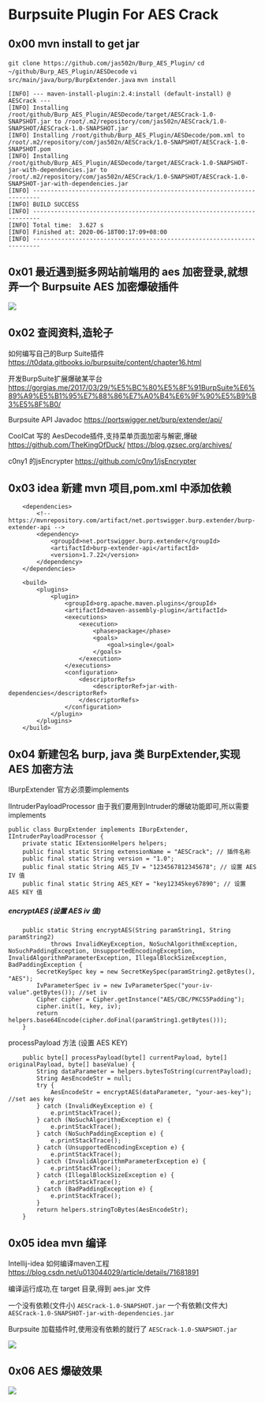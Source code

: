 # Burpsuite Plugin For AES Crack

## 0x00 mvn install to get jar

`git clone https://github.com/jas502n/Burp_AES_Plugin/`
`cd ~/github/Burp_AES_Plugin/AESDecode`
`vi src/main/java/burp/BurpExtender.java`
`mvn install`

```
[INFO] --- maven-install-plugin:2.4:install (default-install) @ AESCrack ---
[INFO] Installing /root/github/Burp_AES_Plugin/AESDecode/target/AESCrack-1.0-SNAPSHOT.jar to /root/.m2/repository/com/jas502n/AESCrack/1.0-SNAPSHOT/AESCrack-1.0-SNAPSHOT.jar
[INFO] Installing /root/github/Burp_AES_Plugin/AESDecode/pom.xml to /root/.m2/repository/com/jas502n/AESCrack/1.0-SNAPSHOT/AESCrack-1.0-SNAPSHOT.pom
[INFO] Installing /root/github/Burp_AES_Plugin/AESDecode/target/AESCrack-1.0-SNAPSHOT-jar-with-dependencies.jar to /root/.m2/repository/com/jas502n/AESCrack/1.0-SNAPSHOT/AESCrack-1.0-SNAPSHOT-jar-with-dependencies.jar
[INFO] ------------------------------------------------------------------------
[INFO] BUILD SUCCESS
[INFO] ------------------------------------------------------------------------
[INFO] Total time:  3.627 s
[INFO] Finished at: 2020-06-18T00:17:09+08:00
[INFO] ------------------------------------------------------------------------
```

## 0x01 最近遇到挺多网站前端用的 aes 加密登录,就想弄一个 Burpsuite AES 加密爆破插件

![](./key.png)

## 0x02 查阅资料,造轮子

如何编写自己的Burp Suite插件
https://t0data.gitbooks.io/burpsuite/content/chapter16.html

开发BurpSuite扩展爆破某平台
https://gorgias.me/2017/03/29/%E5%BC%80%E5%8F%91BurpSuite%E6%89%A9%E5%B1%95%E7%88%86%E7%A0%B4%E6%9F%90%E5%B9%B3%E5%8F%B0/

Burpsuite API Javadoc
https://portswigger.net/burp/extender/api/

CoolCat 写的 AesDecode插件,支持菜单页面加密与解密,爆破
https://github.com/TheKingOfDuck/
https://blog.gzsec.org/archives/

c0ny1 的jsEncrypter
https://github.com/c0ny1/jsEncrypter


## 0x03 idea 新建 mvn 项目,pom.xml 中添加依赖

```
    <dependencies>
        <!-- https://mvnrepository.com/artifact/net.portswigger.burp.extender/burp-extender-api -->
        <dependency>
            <groupId>net.portswigger.burp.extender</groupId>
            <artifactId>burp-extender-api</artifactId>
            <version>1.7.22</version>
        </dependency>
    </dependencies>
```

```
    <build>
        <plugins>
            <plugin>
                <groupId>org.apache.maven.plugins</groupId>
                <artifactId>maven-assembly-plugin</artifactId>
                <executions>
                    <execution>
                        <phase>package</phase>
                        <goals>
                            <goal>single</goal>
                        </goals>
                    </execution>
                </executions>
                <configuration>
                    <descriptorRefs>
                        <descriptorRef>jar-with-dependencies</descriptorRef>
                    </descriptorRefs>
                </configuration>
            </plugin>
        </plugins>
    </build>
```
## 0x04 新建包名 burp, java 类 BurpExtender,实现 AES 加密方法
IBurpExtender  官方必须要implements

IIntruderPayloadProcessor 由于我们要用到Intruder的爆破功能即可,所以需要implements

```
public class BurpExtender implements IBurpExtender, IIntruderPayloadProcessor {
    private static IExtensionHelpers helpers;
    public final static String extensionName = "AESCrack"; // 插件名称
    public final static String version = "1.0";
    public final static String AES_IV = "1234567812345678"; // 设置 AES IV 值
    public final static String AES_KEY = "key12345key67890"; // 设置 AES KEY 值
```

##### encryptAES (设置  AES iv 值)

```
    public static String encryptAES(String paramString1, String paramString2)
            throws InvalidKeyException, NoSuchAlgorithmException, NoSuchPaddingException, UnsupportedEncodingException, InvalidAlgorithmParameterException, IllegalBlockSizeException, BadPaddingException {
        SecretKeySpec key = new SecretKeySpec(paramString2.getBytes(), "AES");
        IvParameterSpec iv = new IvParameterSpec("your-iv-value".getBytes()); //set iv
        Cipher cipher = Cipher.getInstance("AES/CBC/PKCS5Padding");
        cipher.init(1, key, iv);
        return helpers.base64Encode(cipher.doFinal(paramString1.getBytes()));
    }

```

processPayload 方法 (设置 AES KEY)

```
    public byte[] processPayload(byte[] currentPayload, byte[] originalPayload, byte[] baseValue) {
        String dataParameter = helpers.bytesToString(currentPayload);
        String AesEncodeStr = null;
        try {
            AesEncodeStr = encryptAES(dataParameter, "your-aes-key"); //set aes key
        } catch (InvalidKeyException e) {
            e.printStackTrace();
        } catch (NoSuchAlgorithmException e) {
            e.printStackTrace();
        } catch (NoSuchPaddingException e) {
            e.printStackTrace();
        } catch (UnsupportedEncodingException e) {
            e.printStackTrace();
        } catch (InvalidAlgorithmParameterException e) {
            e.printStackTrace();
        } catch (IllegalBlockSizeException e) {
            e.printStackTrace();
        } catch (BadPaddingException e) {
            e.printStackTrace();
        }
        return helpers.stringToBytes(AesEncodeStr);
    }
```

## 0x05 idea mvn 编译

Intellij-idea 如何编译maven工程
https://blog.csdn.net/u013044029/article/details/71681891

编译运行成功,在 target 目录,得到 aes.jar 文件

一个没有依赖(文件小) `AESCrack-1.0-SNAPSHOT.jar`
一个有依赖(文件大) `AESCrack-1.0-SNAPSHOT-jar-with-dependencies.jar`

Burpsuite 加载插件时,使用没有依赖的就行了 `AESCrack-1.0-SNAPSHOT.jar`

![](./target.png)


## 0x06 AES 爆破效果

![](success.png)






